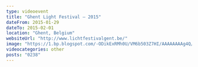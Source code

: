 ```yaml
---
type: videoevent
title: "Ghent Light Festival — 2015"
dateFrom: 2015-01-29
dateTo: 2015-02-01
location: "Ghent, Belgium"
websiteUrl: "http://www.lichtfestivalgent.be/"
image: "https://1.bp.blogspot.com/-ODikExRMh0U/VM6b503Z7HI/AAAAAAAAg4Q/hAGHslyFoL0/s1600/dsc07909.picasaweb.jpg"
videocategories: other
posts: "0238"
---
```

